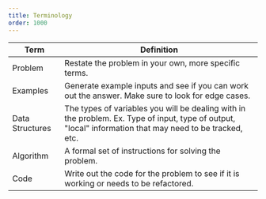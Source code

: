 ```yaml
---
title: Terminology
order: 1000
---
```


| Term            | Definition                                                                                                                                               |
| --------------- | -------------------------------------------------------------------------------------------------------------------------------------------------------- |
| Problem         | Restate the problem in your own, more specific terms.                                                                                                    |
| Examples        | Generate example inputs and see if you can work out the answer. Make sure to look for edge cases.                                                        |
| Data Structures | The types of variables you will be dealing with in the problem. Ex. Type of input, type of output, "local" information that may need to be tracked, etc. |
| Algorithm       | A formal set of instructions for solving the problem.                                                                                                    |
| Code            | Write out the code for the problem to see if it is working or needs to be refactored.                                                                    |
